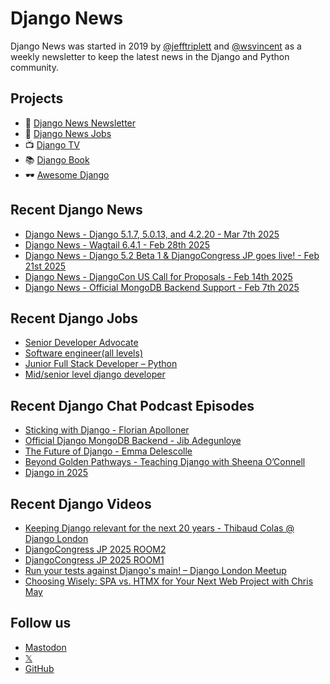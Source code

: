 # Django News

Django News was started in 2019 by [@jefftriplett](https://github.com/jefftriplett) and [@wsvincent](https://github.com/wsvincent) as a weekly newsletter to keep the latest news in the Django and Python community.

## Projects

- :newspaper: [Django News Newsletter](https://django-news.com)
- :briefcase: [Django News Jobs](https://jobs.django-news.com)
- :tv: [Django TV](https://djangotv.com)
- :books: [Django Book](https://djangobook.com)
- :dark_sunglasses: [Awesome Django](https://awesomedjango.org)

## Recent Django News

<!--START_SECTION:news-->
- [Django News - Django 5.1.7, 5.0.13, and 4.2.20 - Mar 7th 2025](https://django-news.com/issues/275)
- [Django News - Wagtail 6.4.1 - Feb 28th 2025](https://django-news.com/issues/274)
- [Django News - Django 5.2 Beta 1 & DjangoCongress JP goes live! - Feb 21st 2025](https://django-news.com/issues/273)
- [Django News - DjangoCon US Call for Proposals - Feb 14th 2025](https://django-news.com/issues/272)
- [Django News - Official MongoDB Backend Support - Feb 7th 2025](https://django-news.com/issues/271)
<!--END_SECTION:news-->

## Recent Django Jobs

<!--START_SECTION:jobs-->
- [Senior Developer Advocate](https://jobs.django-news.com/444/senior-developer-advocate-mongodb/)
- [Software engineer(all levels)](https://jobs.django-news.com/442/software-engineerall-levels-carbon-equity/)
- [Junior Full Stack Developer – Python](https://jobs.django-news.com/439/junior-full-stack-developer-python/)
- [Mid/senior level django developer](https://jobs.django-news.com/435/midsenior-level-django-developer-green-web-foundation/)
<!--END_SECTION:jobs-->

## Recent Django Chat Podcast Episodes

<!--START_SECTION:episodes-->
- [Sticking with Django - Florian Apolloner](https://djangochat.com)
- [Official Django MongoDB Backend - Jib Adegunloye](https://djangochat.com)
- [The Future of Django - Emma Delescolle](https://djangochat.com)
- [Beyond Golden Pathways - Teaching Django with Sheena O’Connell](https://djangochat.com)
- [Django in 2025](https://djangochat.com)
<!--END_SECTION:episodes-->

## Recent Django Videos

<!--START_SECTION:videos-->
- [Keeping Django relevant for the next 20 years - Thibaud Colas @ Django London](http://djangotv.com/videos/unknown/9999/keeping-django-relevant-for-the-next-20-years-thibaud-colas-django-london/)
- [DjangoCongress JP 2025 ROOM2](http://djangotv.com/videos/djangocongress-jp/2025/djangocongress-jp-2025-room2/)
- [DjangoCongress JP 2025 ROOM1](http://djangotv.com/videos/djangocongress-jp/2025/djangocongress-jp-2025-room1/)
- [Run your tests against Django's main! – Django London Meetup](http://djangotv.com/videos/unknown/9999/run-your-tests-against-djangos-main-django-london-meetup/)
- [Choosing Wisely: SPA vs. HTMX for Your Next Web Project with Chris May](http://djangotv.com/videos/djangocon-us/2024/choosing-wisely-spa-vs-htmx-for-your-next-web-project-with-chris-may/)
<!--END_SECTION:videos-->

## Follow us

- [Mastodon](https://mastodon.social/@djangonews)
- [𝕏](https://x.com/djangonewsbot)
- [GitHub](https://github.com/django-news)

